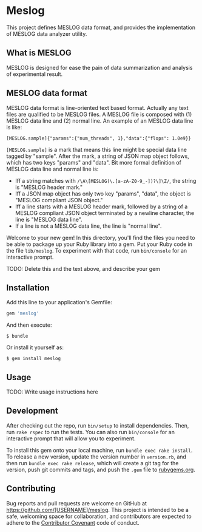 # Meslog

This project defines MESLOG data format, and provides the implementation of MESLOG data analyzer utility.

## What is MESLOG

MESLOG is designed for ease the pain of data summarization and analysis of experimental result.

## MESLOG data format

MESLOG data format is line-oriented text based format.
Actually any text files are qualified to be MESLOG files.
A MESLOG file is composed with (1) MESLOG data line and (2) normal line.
An example of an MESLOG data line is like:

    [MESLOG.sample]{"params":{"num_threads", 1},"data":{"flops": 1.0e9}}

`[MESLOG.sample]` is a mark that means this line might be special data line tagged by "sample".
After the mark, a string of JSON map object follows, which has two keys "params" and "data".
Bit more formal definition of MESLOG data line and normal line is:
  * Iff a string matches with `/\A\[MESLOG(\.[a-zA-Z0-9_-])?\]\Z/`, the string is "MESLOG header mark."
  * Iff a JSON map object has only two key "params", "data", the object is "MESLOG compliant JSON object."
  * Iff a line starts with a MESLOG header mark, followed by a string of a MESLOG compliant JSON object terminated by a newline character, the line is "MESLOG data line".
  * If a line is not a MESLOG data line, the line is "normal line".



Welcome to your new gem! In this directory, you'll find the files you need to be able to package up your Ruby library into a gem. Put your Ruby code in the file `lib/meslog`. To experiment with that code, run `bin/console` for an interactive prompt.

TODO: Delete this and the text above, and describe your gem

## Installation

Add this line to your application's Gemfile:

```ruby
gem 'meslog'
```

And then execute:

    $ bundle

Or install it yourself as:

    $ gem install meslog

## Usage

TODO: Write usage instructions here

## Development

After checking out the repo, run `bin/setup` to install dependencies. Then, run `rake rspec` to run the tests. You can also run `bin/console` for an interactive prompt that will allow you to experiment.

To install this gem onto your local machine, run `bundle exec rake install`. To release a new version, update the version number in `version.rb`, and then run `bundle exec rake release`, which will create a git tag for the version, push git commits and tags, and push the `.gem` file to [rubygems.org](https://rubygems.org).

## Contributing

Bug reports and pull requests are welcome on GitHub at https://github.com/[USERNAME]/meslog. This project is intended to be a safe, welcoming space for collaboration, and contributors are expected to adhere to the [Contributor Covenant](contributor-covenant.org) code of conduct.

